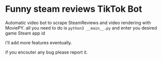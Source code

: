 # Funny steam reviews TikTok Bot
Automatic video bot to scrape SteamReviews and video rendering with MoviePY.
all you need to do is `python3 __main__.py` and enter you desired game Steam app id

i'll add more features eventually.

if you encouter any bug please report it.
